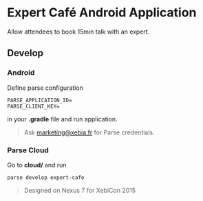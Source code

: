 # Expert Café Android Application

Allow attendees to book 15min talk with an expert.

## Develop

### Android

Define parse configuration

    PARSE_APPLICATION_ID=
    PARSE_CLIENT_KEY=
  
in your **.gradle** file and run application.

> Ask marketing@xebia.fr for Parse credentials.

### Parse Cloud

Go to **cloud/** and run

    parse develop expert-cafe

> Designed on Nexus 7 for XebiCon 2015
